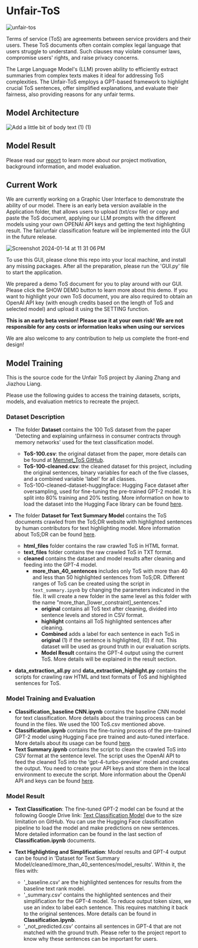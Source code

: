 # Unfair-ToS

![unfair-tos](https://github.com/joeliang0520/Unfair-ToS/assets/50597009/123bed0d-d5c9-4362-923f-de1e53b22987)

Terms of service (ToS) are agreements between service providers and their users. These ToS documents often contain complex legal language that users struggle to understand. Such clauses may violate consumer laws, compromise users' rights, and raise privacy concerns.

The Large Language Model's (LLM) proven ability to efficiently extract summaries from complex texts makes it ideal for addressing ToS complexities. The Unfair-ToS employs a GPT-based framework to highlight crucial ToS sentences, offer simplified explanations, and evaluate their fairness, also providing reasons for any unfair terms.

## Model Architecture

![Add a little bit of body text (1) (1)](https://github.com/joeliang0520/Unfair-ToS/assets/50597009/9993fc4a-9042-4100-b9ed-93859384475d)

## Model Result

Please read our [report](https://github.com/joeliang0520/Unfair-ToS/files/13934850/Unfair-ToS.Report.pdf) to learn more about our project motivation, background information, and model evaluation.

## Current Work
We are currently working on a Graphic User Interface to demonstrate the ability of our model. There is an early beta version available in the Application folder, that allows users to upload (txt/csv file) or copy and paste the ToS document, applying our LLM prompts with the different models using your own OPENAI API keys and getting the text highlighting result. The fair/unfair classification feature will be implemented into the GUI in the future release.

![Screenshot 2024-01-14 at 11 31 06 PM](https://github.com/joeliang0520/Unfair-ToS/assets/50597009/57137b42-7cf6-4219-bfbc-0f27a09a491b)


To use this GUI, please clone this repo into your local machine, and install any missing packages. After all the preparation, please run the 'GUI.py' file to start the application.

We prepared a demo ToS document for you to play around with our GUI. Please click the SHOW DEMO button to learn more about this demo. If you want to highlight your own ToS document, you are also required to obtain an OpenAI API key (with enough credits based on the length of ToS and selected model) and upload it using the SETTING function. 

**This is an early beta version! Please use it at your own risk! We are not responsible for any costs or information leaks when using our services**

We are also welcome to any contribution to help us complete the front-end design!

## Model Training
This is the source code for the Unfair ToS project by Jianing Zhang and Jiazhou Liang.

Please use the following guides to access the training datasets, scripts, models, and evaluation metrics to recreate the project.

### Dataset Description

- The folder **Dataset** contains the 100 ToS dataset from the paper 'Detecting and explaining unfairness in consumer contracts through memory networks' used for the text classification model.
  - **ToS-100.csv**: the original dataset from the paper, more details can be found at [Memnet_ToS GitHub](https://github.com/federicoruggeri/Memnet_ToS).
  - **ToS-100-cleaned.csv**: the cleaned dataset for this project, including the original sentences, binary variables for each of the five classes, and a combined variable 'label' for all classes.
  - ToS-100-cleaned-dataset-huggingface: Hugging Face dataset after oversampling, used for fine-tuning the pre-trained GPT-2 model. It is split into 80% training and 20% testing. More information on how to load the dataset into the Hugging Face library can be found [here](https://huggingface.co/docs/datasets/loading).

- The folder **Dataset for Text Summary Model** contains the ToS documents crawled from the ToS;DR website with highlighted sentences by human contributors for text highlighting model. More information about ToS;DR can be found [here](https://tosdr.org/).
  - **html_files** folder contains the raw crawled ToS in HTML format.
  - **text_files** folder contains the raw crawled ToS in TXT format.
  - **cleaned** contains the dataset and model results after cleaning and feeding into the GPT-4 model.
    - **more_than_40_sentences** includes only ToS with more than 40 and less than 50 highlighted sentences from ToS;DR. Different ranges of ToS can be created using the script in `text_summary.ipynb` by changing the parameters indicated in the file. It will create a new folder in the same level as this folder with the name "more_than_[lower_constraint]_sentences."
      - **original** contains all ToS text after cleaning, divided into sentence levels and stored in CSV format.
      - **highlight** contains all ToS highlighted sentences after cleaning.
      - **Combined** adds a label for each sentence in each ToS in **original** (1) if the sentence is highlighted, (0) if not. This dataset will be used as ground truth in our evaluation scripts.
      - **Model Result** contains the GPT-4 output using the current ToS. More details will be explained in the result section.
- **data_extraction_all.py** and **data_extraction_highlight.py** contains the scripts for crawling raw HTML and text formats of ToS and highlighted sentences for ToS.

### Model Training and Evaluation

- **Classification_baseline CNN.ipynb** contains the baseline CNN model for text classification. More details about the training process can be found in the files. We used the 100 ToS.csv mentioned above.
- **Classification.ipynb** contains the fine-tuning process of the pre-trained GPT-2 model using Hugging Face pre trained and auto-tuned interface. More details about its usage can be found [here](https://huggingface.co/docs/transformers/training).
- **Text Summary.ipynb** contains the script to clean the crawled ToS into CSV format at the sentence level. The script uses the OpenAI API to feed the cleaned ToS into the 'gpt-4-turbo-preview' model and creates the output. You need to create your API keys and store them in the local environment to execute the script. More information about the OpenAI API and keys can be found [here](https://openai.com/blog/openai-api).

### Model Result

- **Text Classification**: The fine-tuned GPT-2 model can be found at the following Google Drive link: [Text Classification Model](https://drive.google.com/drive/folders/1xcUodUCSwTzF89c44PKiEGEFEwFR8--i?usp=sharing) due to the size limitation on GitHub. You can use the Hugging Face classification pipeline to load the model and make predictions on new sentences. More detailed information can be found in the last section of **Classification.ipynb** documents.

- **Text Highlighting and Simplification**: Model results and GPT-4 output can be found in 'Dataset for Text Summary Model/cleaned/more_than_40_sentences/model_results'. Within it, the files with:
  - '_baseline.csv' are the highlighted sentences for results from the baseline text rank model.
  - '_summary.csv' contains the highlighted sentences and their simplification for the GPT-4 model. To reduce output token sizes, we use an index to label each sentence. This requires matching it back to the original sentences. More details can be found in **Classification.ipynb**.
  - '_not_predicted.csv' contains all sentences in GPT-4 that are not matched with the ground truth. Please refer to the project report to know why these sentences can be important for users.  

